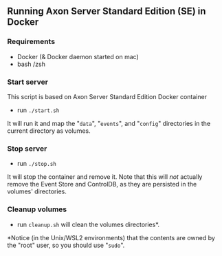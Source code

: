 ## Running Axon Server Standard Edition (SE) in Docker

### Requirements
 - Docker (& Docker daemon started on mac)
 - bash /zsh 

### Start server
This script is based on Axon Server Standard Edition Docker container
- run `./start.sh`
  
It will run it and map the "`data`", "`events`", and "`config`" directories in the current directory as volumes.
### Stop server
- run `./stop.sh`

It will stop the container and remove it. 
Note that this will _not_ actually remove the Event Store and ControlDB, as they are persisted in the volumes' directories. 

### Cleanup volumes 
- run `cleanup.sh` will clean the volumes directories*.

*Notice (in the Unix/WSL2 environments) that the contents are owned by the "root" user, so you should use "`sudo`".